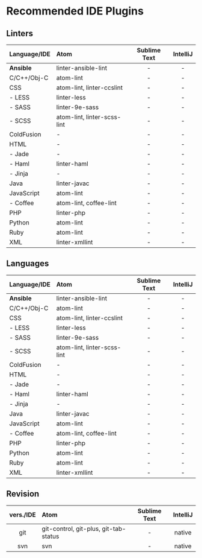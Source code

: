 # Recommended IDE Plugins

## Linters

| Language/IDE | Atom                        | Sublime Text | IntelliJ |
| ------------ | :-------------------------- | :----------: | :------: |
| **Ansible**  | linter-ansible-lint         | -            | -        |
| C/C++/Obj-C  | atom-lint                   | -            | -        |
| CSS          | atom-lint, linter-ccslint   | -            | -        |
| - LESS       | linter-less                 | -            | -        |
| - SASS       | linter-9e-sass              | -            | -        |
| - SCSS       | atom-lint, linter-scss-lint | -            | -        |
| ColdFusion   | -                           | -            | -        |
| HTML         | -                           | -            | -        |
|  - Jade      | -                           | -            | -        |
|  - Haml      | linter-haml                 | -            | -        |
|  - Jinja     | -                           | -            | -        |
| Java         | linter-javac                | -            | -        |
| JavaScript   | atom-lint                   | -            | -        |
|  - Coffee    | atom-lint, coffee-lint      | -            | -        |
| PHP          | linter-php                  | -            | -        |
| Python       | atom-lint                   | -            | -        |
| Ruby         | atom-lint                   | -            | -        |
| XML          | linter-xmllint              | -            | -        |

## Languages

| Language/IDE | Atom                        | Sublime Text | IntelliJ |
| ------------ | :-------------------------- | :----------: | :------: |
| **Ansible**  | linter-ansible-lint         | -            | -        |
| C/C++/Obj-C  | atom-lint                   | -            | -        |
| CSS          | atom-lint, linter-ccslint   | -            | -        |
| - LESS       | linter-less                 | -            | -        |
| - SASS       | linter-9e-sass              | -            | -        |
| - SCSS       | atom-lint, linter-scss-lint | -            | -        |
| ColdFusion   | -                           | -            | -        |
| HTML         | -                           | -            | -        |
|  - Jade      | -                           | -            | -        |
|  - Haml      | linter-haml                 | -            | -        |
|  - Jinja     | -                           | -            | -        |
| Java         | linter-javac                | -            | -        |
| JavaScript   | atom-lint                   | -            | -        |
|  - Coffee    | atom-lint, coffee-lint      | -            | -        |
| PHP          | linter-php                  | -            | -        |
| Python       | atom-lint                   | -            | -        |
| Ruby         | atom-lint                   | -            | -        |
| XML          | linter-xmllint              | -            | -        |

## Revision

| vers./IDE | Atom                                  | Sublime Text | IntelliJ |
| :-------: | :------------------------------------ | :----------: | :------: |
| git       | git-control, git-plus, git-tab-status | -            |  native  |
| svn       | svn                                   | -            |  native  |
